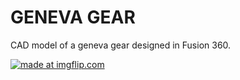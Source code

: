 # GENEVA GEAR
CAD model of a geneva gear designed in Fusion 360.

<a href="https://imgflip.com/gif/3nlttp"><img src="https://i.imgflip.com/3nlttp.gif" title="made at imgflip.com"/></a>
